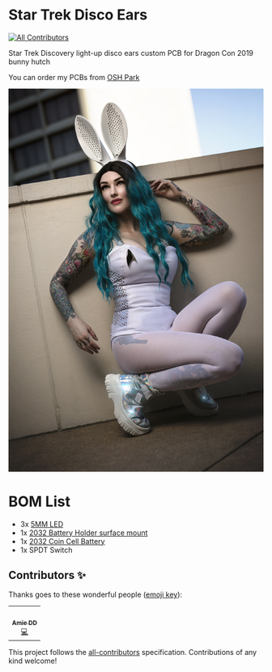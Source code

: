 # Star Trek Disco Ears
<!-- ALL-CONTRIBUTORS-BADGE:START - Do not remove or modify this section -->
[![All Contributors](https://img.shields.io/badge/all_contributors-1-orange.svg?style=flat-square)](#contributors-)
<!-- ALL-CONTRIBUTORS-BADGE:END -->
Star Trek Discovery light-up disco ears custom PCB for Dragon Con 2019 bunny hutch

You can order my PCBs from [OSH Park](https://oshpark.com/shared_projects/VwbJOTFq)

![](https://github.com/AmieDD/StarTrekDiscoEars/blob/master/StarTrekDisc_PCB_Ears.jpg)

# BOM List
- 3x [5MM LED](https://amzn.to/2vezI6J)
- 1x [2032 Battery Holder surface mount](https://amzn.to/2wK4DID)
- 1x [2032 Coin Cell Battery](https://amzn.to/39Y6RSY)
- 1x SPDT Switch

## Contributors ✨

Thanks goes to these wonderful people ([emoji key](https://allcontributors.org/docs/en/emoji-key)):

<!-- ALL-CONTRIBUTORS-LIST:START - Do not remove or modify this section -->
<!-- prettier-ignore-start -->
<!-- markdownlint-disable -->
<table>
  <tr>
    <td align="center"><a href="http://www.amiedd.com"><img src="https://avatars3.githubusercontent.com/u/7669428?v=4" width="100px;" alt=""/><br /><sub><b>Amie DD</b></sub></a><br /><a href="https://github.com/AmieDD/StarTrekDiscoEars/commits?author=AmieDD" title="Code">💻</a></td>
  </tr>
</table>

<!-- markdownlint-enable -->
<!-- prettier-ignore-end -->
<!-- ALL-CONTRIBUTORS-LIST:END -->

This project follows the [all-contributors](https://github.com/all-contributors/all-contributors) specification. Contributions of any kind welcome!